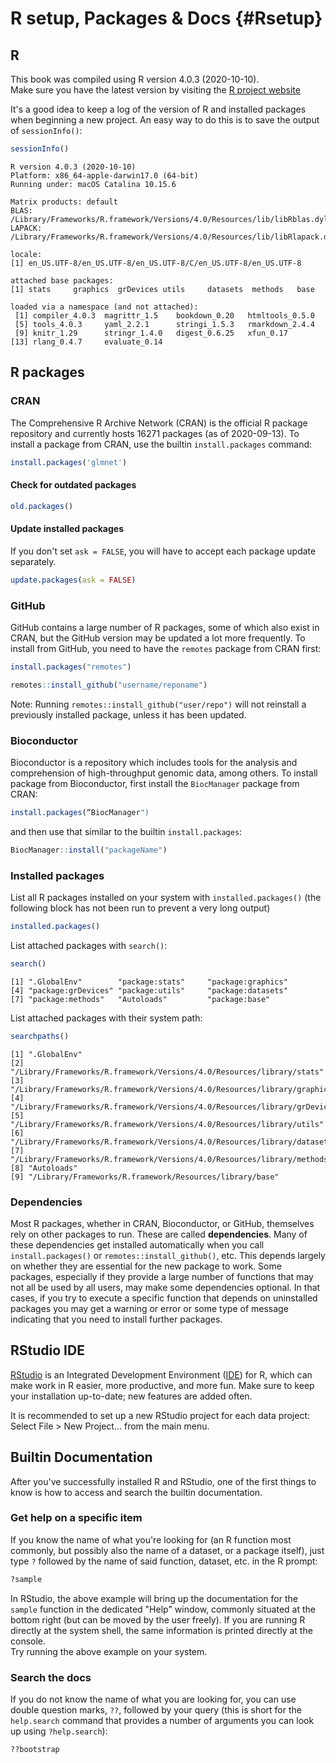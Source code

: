 # R setup, Packages & Docs {#Rsetup}



## R

This book was compiled using R version 4.0.3 (2020-10-10).  
Make sure you have the latest version by visiting the [R project website](https://www.r-project.org)

It's a good idea to keep a log of the version of R and installed packages when beginning a new project. An easy way to do this is to save the output of `sessionInfo()`:


```r
sessionInfo()
```

```
R version 4.0.3 (2020-10-10)
Platform: x86_64-apple-darwin17.0 (64-bit)
Running under: macOS Catalina 10.15.6

Matrix products: default
BLAS:   /Library/Frameworks/R.framework/Versions/4.0/Resources/lib/libRblas.dylib
LAPACK: /Library/Frameworks/R.framework/Versions/4.0/Resources/lib/libRlapack.dylib

locale:
[1] en_US.UTF-8/en_US.UTF-8/en_US.UTF-8/C/en_US.UTF-8/en_US.UTF-8

attached base packages:
[1] stats     graphics  grDevices utils     datasets  methods   base     

loaded via a namespace (and not attached):
 [1] compiler_4.0.3  magrittr_1.5    bookdown_0.20   htmltools_0.5.0
 [5] tools_4.0.3     yaml_2.2.1      stringi_1.5.3   rmarkdown_2.4.4
 [9] knitr_1.29      stringr_1.4.0   digest_0.6.25   xfun_0.17      
[13] rlang_0.4.7     evaluate_0.14  
```

## R packages
### CRAN
The Comprehensive R Archive Network (CRAN) is the official R package repository and currently hosts 16271 packages (as of 2020-09-13). To install a package from CRAN, use the builtin `install.packages` command:

```r
install.packages('glmnet')
```

#### Check for outdated packages


```r
old.packages()
```

#### Update installed packages

If you don't set `ask = FALSE`, you will have to accept each package update separately.


```r
update.packages(ask = FALSE)
```

### GitHub

GitHub contains a large number of R packages, some of which also exist in CRAN, but the GitHub version may be updated a lot more frequently. To install from GitHub, you need to have the `remotes` package from CRAN first:


```r
install.packages("remotes")
```


```r
remotes::install_github("username/reponame")
```

Note: Running `remotes::install_github("user/repo")` will not reinstall a previously installed package, unless it has been updated.

### Bioconductor

Bioconductor is a repository which includes tools for the analysis and comprehension of high-throughput genomic data, among others. To install package from Bioconductor, first install the `BiocManager` package from CRAN:


```r
install.packages(“BiocManager")
```

and then use that similar to the builtin `install.packages`:


```r
BiocManager::install("packageName")
```

### Installed packages

List all R packages installed on your system with `installed.packages()` (the following block has not been run to prevent a very long output)


```r
installed.packages()
```

List attached packages with `search()`:


```r
search()
```

```
[1] ".GlobalEnv"        "package:stats"     "package:graphics" 
[4] "package:grDevices" "package:utils"     "package:datasets" 
[7] "package:methods"   "Autoloads"         "package:base"     
```

List attached packages with their system path:


```r
searchpaths()
```

```
[1] ".GlobalEnv"                                                              
[2] "/Library/Frameworks/R.framework/Versions/4.0/Resources/library/stats"    
[3] "/Library/Frameworks/R.framework/Versions/4.0/Resources/library/graphics" 
[4] "/Library/Frameworks/R.framework/Versions/4.0/Resources/library/grDevices"
[5] "/Library/Frameworks/R.framework/Versions/4.0/Resources/library/utils"    
[6] "/Library/Frameworks/R.framework/Versions/4.0/Resources/library/datasets" 
[7] "/Library/Frameworks/R.framework/Versions/4.0/Resources/library/methods"  
[8] "Autoloads"                                                               
[9] "/Library/Frameworks/R.framework/Resources/library/base"                  
```

### Dependencies

Most R packages, whether in CRAN, Bioconductor, or GitHub, themselves rely on other packages to run. These are called **dependencies**. Many of these dependencies get installed automatically when you call `install.packages()` or `remotes::install_github()`, etc. This depends largely on whether they are essential for the new package to work. Some packages, especially if they provide a large number of functions that may not all be used by all users, may make some dependencies optional. In that cases, if you try to execute a specific function that depends on uninstalled packages you may get a warning or error or some type of message indicating that you need to install further packages.

## RStudio IDE

[RStudio](https://rstudio.com/) is an Integrated Development Environment ([IDE](https://en.wikipedia.org/wiki/Integrated_development_environment)) for R, which can make work in R easier, more productive, and more fun. Make sure to keep your installation up-to-date; new features are added often.  

It is recommended to set up a new RStudio project for each data project: Select File > New Project... from the main menu.


## Builtin Documentation

After you've successfully installed R and RStudio, one of the first things to know is how to access and search the builtin documentation.  

### Get help on a specific item

If you know the name of what you're looking for (an R function most commonly, but possibly also the name of a dataset, or a package itself), just type `?` followed by the name of said function, dataset, etc. in the R prompt:


```r
?sample
```

In RStudio, the above example will bring up the documentation for the `sample` function in the dedicated "Help" window, commonly situated at the bottom right (but can be moved by the user freely). If you are running R directly at the system shell, the same information is printed directly at the console.  
Try running the above example on your system.

### Search the docs

If you do not know the name of what you are looking for, you can use double question marks, `??`, followed by your query (this is short for the `help.search` command that provides a number of arguments you can look up using `?help.search`):


```r
??bootstrap
```
